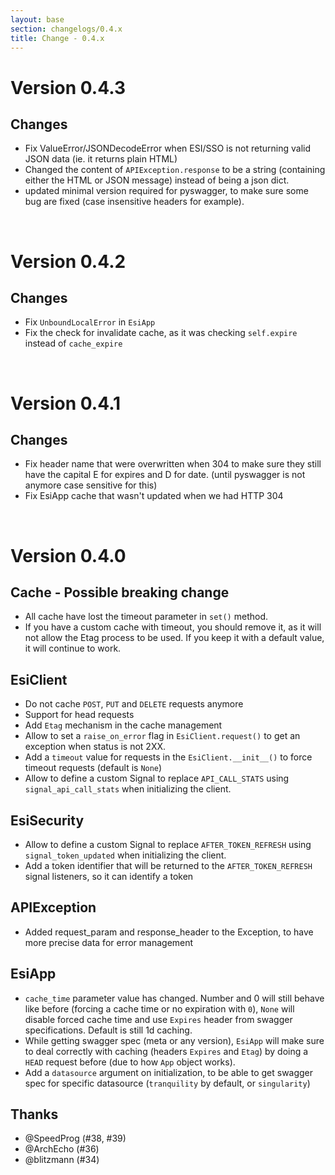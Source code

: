```yaml
---
layout: base
section: changelogs/0.4.x
title: Change - 0.4.x
---
```

# Version 0.4.3
## Changes
* Fix ValueError/JSONDecodeError when ESI/SSO is not returning valid JSON data (ie. it returns plain HTML)
* Changed the content of `APIException.response` to be a string (containing either the HTML or JSON message) instead of being a json dict. 
* updated minimal version required for pyswagger, to make sure some bug are fixed (case insensitive headers for example).

&nbsp;

# Version 0.4.2
## Changes
* Fix `UnboundLocalError` in `EsiApp`
* Fix the check for invalidate cache, as it was checking `self.expire` instead of `cache_expire`

&nbsp;

# Version 0.4.1
## Changes
* Fix header name that were overwritten when 304 to make sure they still have the capital E for expires and D for date. (until pyswagger is not anymore case sensitive for this)
* Fix EsiApp cache that wasn't updated when we had HTTP 304

&nbsp;

# Version 0.4.0
## Cache - Possible breaking change
* All cache have lost the timeout parameter in `set()` method.
* If you have a custom cache with timeout, you should remove it, as it will not allow the Etag process to be used. If you keep it with a default value, it will continue to work.

## EsiClient
* Do not cache `POST`, `PUT` and `DELETE` requests anymore
* Support for head requests
* Add `Etag` mechanism in the cache management
* Allow to set a `raise_on_error` flag in `EsiClient.request()` to get an exception when status is not 2XX. 
* Add a `timeout` value for requests in the `EsiClient.__init__()` to force timeout requests (default is `None`)
* Allow to define a custom Signal to replace `API_CALL_STATS` using `signal_api_call_stats` when initializing the client.

## EsiSecurity
* Allow to define a custom Signal to replace `AFTER_TOKEN_REFRESH` using `signal_token_updated` when initializing the client.
* Add a token identifier that will be returned to the `AFTER_TOKEN_REFRESH` signal listeners, so it can identify a token

## APIException
* Added request_param and response_header to the Exception, to have more precise data for error management

## EsiApp
* `cache_time` parameter value has changed. Number and 0 will still behave like before (forcing a cache time or no expiration with `0`), `None` will disable forced cache time and use `Expires` header from swagger specifications. Default is still 1d caching.
* While getting swagger spec (meta or any version), `EsiApp` will make sure to deal correctly with caching (headers `Expires` and `Etag`) by doing a `HEAD` request before (due to how `App` object works).
* Add a `datasource` argument on initialization, to be able to get swagger spec for specific datasource (`tranquility` by default, or `singularity`)

## Thanks
- @SpeedProg (#38, #39)
- @ArchEcho (#36)
- @blitzmann (#34)
